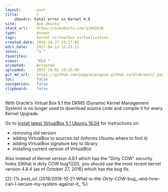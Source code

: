 ```yaml
---
layout:       post
title:        >
    vboxdrv: Fatal error in Kernel 4.8
site:         Ask Ubuntu
stack_url:    https://askubuntu.com/q/842626
type:         Answer
tags:         kernel virtualbox virtualization
created_date: 2016-10-27 23:17:02
edit_date:    2017-04-13 12:25:11
votes:        "1 "
favorites:    
views:        "653 "
accepted:     Accepted
uploaded:     2022-10-02 19:25:00
git_md_url:   https://github.com/pippim/pippim.github.io/blob/main/_posts/2016/2016-10-27-vboxdrv_-Fatal-error-in-Kernel-4.8.md
toc:          false
navigation:   false
clipboard:    false
---
```


With Oracle's Virtual Box 5.1 the DKMS (Dynamic Kernel Management System) is no longer used to download source code and compile it for every Kernel Upgrade.

Go to [Install latest VirtualBox 5.1 Ubuntu 16.04][1] for instructions on:

 - removing old version
 - adding VirtualBox to sources.list (informs Ubuntu where to find it)
 - adding VirtualBox signature key to library
 - installing current version of VirtualBox

Also instead of Kernel version 4.8.1 which has the "Dirty COW" security holes ([What is dirty COW bug?][2]), you should use the most recent kernel version 4.8.4 (as of October 27, 2016) which has the bug fix.


  [1]: https://www.linuxbabe.com/virtualbox/install-latest-virtualbox-5-1-ubuntu-16-04
  [2]: {% post_url /2016/2016-10-21-What-is-the-_Dirty-COW_-bug_-and-how-can-I-secure-my-system-against-it_ %}
